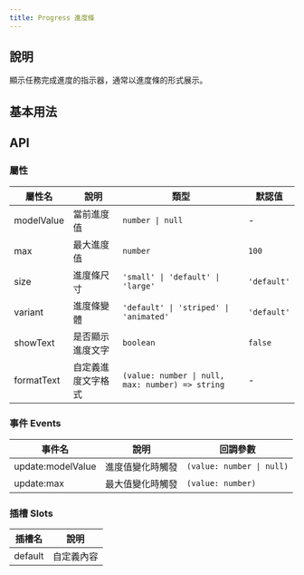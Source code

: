 ```yaml
---
title: Progress 進度條
---
```


## 說明

顯示任務完成進度的指示器，通常以進度條的形式展示。

## 基本用法

<Demo>
  <BasicDemo />
  <template #code>
  
```vue
<template>
    <div class="demo-container">
    <h3>Progress 基本示例</h3>
    
    <div class="demo-section">
        <h4>基本進度條</h4>
        <Progress 
        v-model="basicProgress"
        :show-text="true"
        class="mb-4"
        />
        <button @click="increaseBasic" class="demo-button">增加進度</button>
    </div>

    <div class="demo-section">
        <h4>不同尺寸</h4>
        <div class="space-y-4">
        <div>
            <span class="demo-label">小尺寸：</span>
            <Progress
            v-model="sizeProgress"
            size="small"
            :show-text="true"
            />
        </div>
        <div>
            <span class="demo-label">默認尺寸：</span>
            <Progress
            v-model="sizeProgress"
            size="default"
            :show-text="true"
            />
        </div>
        <div>
            <span class="demo-label">大尺寸：</span>
            <Progress
            v-model="sizeProgress"
            size="large"
            :show-text="true"
            />
        </div>
        </div>
    </div>

    <div class="demo-section">
        <h4>不同變體</h4>
        <div class="space-y-4">
        <div>
            <span class="demo-label">默認：</span>
            <Progress
            v-model="variantProgress"
            variant="default"
            :show-text="true"
            />
        </div>
        <div>
            <span class="demo-label">條紋：</span>
            <Progress
            v-model="variantProgress"
            variant="striped"
            :show-text="true"
            />
        </div>
        <div>
            <span class="demo-label">動畫：</span>
            <Progress
            v-model="variantProgress"
            variant="animated"
            :show-text="true"
            />
        </div>
        </div>
    </div>
    </div>

</template>

<script setup lang="ts">
import { ref, onMounted, onBeforeUnmount } from 'vue'
import { SHProgress as Progress } from '@proladon/shelter-ui'

const basicProgress = ref(30)
const sizeProgress = ref(60)
const variantProgress = ref(75)

let timer: number | null = null

onMounted(() => {
    timer = setInterval(() => {
    sizeProgress.value = (sizeProgress.value + 5) % 100
    variantProgress.value = (variantProgress.value + 3) % 100
    }, 1000)
})

onBeforeUnmount(() => {
    if (timer) {
    clearInterval(timer)
    }
})

const increaseBasic = () => {
    basicProgress.value = Math.min(basicProgress.value + 10, 100)
}
</script>

```
  </template>
</Demo>

## API

### 屬性

| 屬性名      | 說明                   | 類型                                        | 默認值      |
| ----------- | ---------------------- | ------------------------------------------- | ----------- |
| modelValue  | 當前進度值             | `number \| null`                            | -           |
| max         | 最大進度值             | `number`                                    | `100`       |
| size        | 進度條尺寸             | `'small' \| 'default' \| 'large'`          | `'default'` |
| variant     | 進度條變體             | `'default' \| 'striped' \| 'animated'`     | `'default'` |
| showText    | 是否顯示進度文字       | `boolean`                                   | `false`     |
| formatText  | 自定義進度文字格式     | `(value: number \| null, max: number) => string` | -           |

### 事件 Events

| 事件名               | 說明                 | 回調參數                     |
| -------------------- | -------------------- | ---------------------------- |
| update:modelValue    | 進度值變化時觸發     | `(value: number \| null)`    |
| update:max           | 最大值變化時觸發     | `(value: number)`            |

### 插槽 Slots

| 插槽名  | 說明           |
| ------- | -------------- |
| default | 自定義內容     |

<script setup>
import { SHConfigProvider } from '@/index'
import BasicDemo from '@/components/Progress/demos/Basic.vue'
</script>
```
